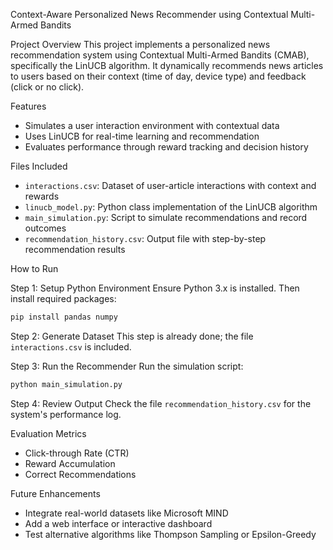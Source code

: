 
Context-Aware Personalized News Recommender using Contextual Multi-Armed Bandits

Project Overview
This project implements a personalized news recommendation system using Contextual Multi-Armed Bandits (CMAB), specifically the LinUCB algorithm. It dynamically recommends news articles to users based on their context (time of day, device type) and feedback (click or no click).

Features
- Simulates a user interaction environment with contextual data
- Uses LinUCB for real-time learning and recommendation
- Evaluates performance through reward tracking and decision history

Files Included
- `interactions.csv`: Dataset of user-article interactions with context and rewards
- `linucb_model.py`: Python class implementation of the LinUCB algorithm
- `main_simulation.py`: Script to simulate recommendations and record outcomes
- `recommendation_history.csv`: Output file with step-by-step recommendation results

How to Run

Step 1: Setup Python Environment
Ensure Python 3.x is installed. Then install required packages:
```bash
pip install pandas numpy
```

Step 2: Generate Dataset
This step is already done; the file `interactions.csv` is included.

Step 3: Run the Recommender
Run the simulation script:
```bash
python main_simulation.py
```

Step 4: Review Output
Check the file `recommendation_history.csv` for the system's performance log.

Evaluation Metrics
- Click-through Rate (CTR)
- Reward Accumulation
- Correct Recommendations

Future Enhancements
- Integrate real-world datasets like Microsoft MIND
- Add a web interface or interactive dashboard
- Test alternative algorithms like Thompson Sampling or Epsilon-Greedy

